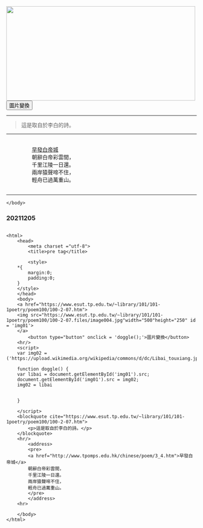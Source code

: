 
<html> 
    <head> 
		<meta charset ="utf-8">
        <title>pre tag</title> 
    </head> 
    <body> 
	<a href="https://www.esut.tp.edu.tw/~library/101/101-1poetry/poem100/100-2-07.htm"><img src="https://www.esut.tp.edu.tw/~library/101/101-1poetry/poem100/100-2-07.files/image004.jpg"width="500"height="250"></a>
		<button type="button">圖片變換</button>
	<hr/>
	<blockquote cite="https://www.esut.tp.edu.tw/~library/101/101-1poetry/poem100/100-2-07.htm">
		<p>這是取自於李白的詩。</p>
	</blockquote>
	<hr/>
		<pre> 
		<a href="http://www.tpomps.edu.hk/chinese/poem/3_4.htm">早發白帝城</a> 
		朝辭白帝彩雲間，       
		千里江陵一日還。
		兩岸猿聲啼不住，
		輕舟已過萬重山。
		</pre>
	<hr>	
	
    </body> 
</html> 


### 20211205
```

<html> 
    <head> 
		<meta charset ="utf-8">
        <title>pre tag</title> 
        
        <style>
    *{
    	margin:0;
        padding:0;
    }
    </style>
    </head> 
    <body> 
	<a href="https://www.esut.tp.edu.tw/~library/101/101-1poetry/poem100/100-2-07.htm">
    <img src="https://www.esut.tp.edu.tw/~library/101/101-1poetry/poem100/100-2-07.files/image004.jpg"width="500"height="250" id = 'img01'>
    </a>
		<button type="button" onclick = 'doggle();'>圖片變換</button>
	<hr/>
    <script>
    var img02 = ('https://upload.wikimedia.org/wikipedia/commons/d/dc/Libai_touxiang.jpg');
    
    function doggle() {
    var libai = document.getElementById('img01').src;
    document.getElementById('img01').src = img02;
    img02 = libai
   
    
    }
    
    </script>
	<blockquote cite="https://www.esut.tp.edu.tw/~library/101/101-1poetry/poem100/100-2-07.htm">
		<p>這是取自於李白的詩。</p>
	</blockquote>
	<hr/>
    	<address>
		<pre> 
		<a href="http://www.tpomps.edu.hk/chinese/poem/3_4.htm">早發白帝城</a> 
		朝辭白帝彩雲間，       
		千里江陵一日還。
		兩岸猿聲啼不住，
		輕舟已過萬重山。
		</pre>
        </address>
	<hr>	
	
    </body> 
</html> 

```
